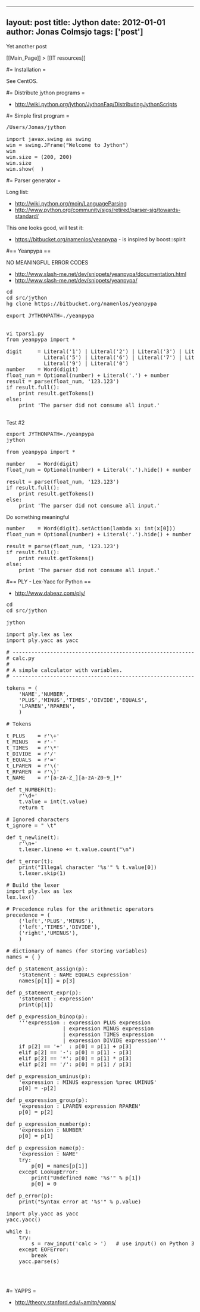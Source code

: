 
---
layout: post
title: Jython
date: 2012-01-01
author: Jonas Colmsjo
tags: ['post']
---

Yet another post





[[Main_Page]] > [[IT resources]]

#= Installation =

See CentOS.


#= Distribute jython programs =

* http://wiki.python.org/jython/JythonFaq/DistributingJythonScripts


#= Simple first program =

<pre>
/Users/Jonas/jython

import javax.swing as swing
win = swing.JFrame("Welcome to Jython")
win
win.size = (200, 200)
win.size
win.show(  )
</pre>


#= Parser generator =

Long list:
* http://wiki.python.org/moin/LanguageParsing
* http://www.python.org/community/sigs/retired/parser-sig/towards-standard/

This one looks good, will test it:
* https://bitbucket.org/namenlos/yeanpypa - is inspired by boost::spirit

#== Yeanpypa ==

NO MEANINGFUL ERROR CODES

* http://www.slash-me.net/dev/snippets/yeanpypa/documentation.html
* http://www.slash-me.net/dev/snippets/yeanpypa/

<pre>
cd
cd src/jython
hg clone https://bitbucket.org/namenlos/yeanpypa

export JYTHONPATH=./yeanpypa


vi tpars1.py
from yeanpypa import *

digit     = Literal('1') | Literal('2') | Literal('3') | Literal('4') | \
            Literal('5') | Literal('6') | Literal('7') | Literal('8') | \
            Literal('9') | Literal('0')
number    = Word(digit)
float_num = Optional(number) + Literal('.') + number
result = parse(float_num, '123.123')
if result.full():
    print result.getTokens()
else:
    print 'The parser did not consume all input.'

</pre>


Test #2
<pre>
export JYTHONPATH=./yeanpypa
jython

from yeanpypa import *

number    = Word(digit)
float_num = Optional(number) + Literal('.').hide() + number

result = parse(float_num, '123.123')
if result.full():
    print result.getTokens()
else:
    print 'The parser did not consume all input.'
</pre>


Do something meaningful
<pre>
number    = Word(digit).setAction(lambda x: int(x[0]))
float_num = Optional(number) + Literal('.').hide() + number

result = parse(float_num, '123.123')
if result.full():
    print result.getTokens()
else:
    print 'The parser did not consume all input.'
</pre>


#== PLY - Lex-Yacc for Python ==

* http://www.dabeaz.com/ply/


<pre>
cd 
cd src/jython

jython

import ply.lex as lex
import ply.yacc as yacc

# -----------------------------------------------------------------------------
# calc.py
#
# A simple calculator with variables.
# -----------------------------------------------------------------------------

tokens = (
    'NAME','NUMBER',
    'PLUS','MINUS','TIMES','DIVIDE','EQUALS',
    'LPAREN','RPAREN',
    )

# Tokens

t_PLUS    = r'\+'
t_MINUS   = r'-'
t_TIMES   = r'\*'
t_DIVIDE  = r'/'
t_EQUALS  = r'='
t_LPAREN  = r'\('
t_RPAREN  = r'\)'
t_NAME    = r'[a-zA-Z_][a-zA-Z0-9_]*'

def t_NUMBER(t):
    r'\d+'
    t.value = int(t.value)
    return t

# Ignored characters
t_ignore = " \t"

def t_newline(t):
    r'\n+'
    t.lexer.lineno += t.value.count("\n")

def t_error(t):
    print("Illegal character '%s'" % t.value[0])
    t.lexer.skip(1)
    
# Build the lexer
import ply.lex as lex
lex.lex()

# Precedence rules for the arithmetic operators
precedence = (
    ('left','PLUS','MINUS'),
    ('left','TIMES','DIVIDE'),
    ('right','UMINUS'),
    )

# dictionary of names (for storing variables)
names = { }

def p_statement_assign(p):
    'statement : NAME EQUALS expression'
    names[p[1]] = p[3]

def p_statement_expr(p):
    'statement : expression'
    print(p[1])

def p_expression_binop(p):
    '''expression : expression PLUS expression
                  | expression MINUS expression
                  | expression TIMES expression
                  | expression DIVIDE expression'''
    if p[2] == '+'  : p[0] = p[1] + p[3]
    elif p[2] == '-': p[0] = p[1] - p[3]
    elif p[2] == '*': p[0] = p[1] * p[3]
    elif p[2] == '/': p[0] = p[1] / p[3]

def p_expression_uminus(p):
    'expression : MINUS expression %prec UMINUS'
    p[0] = -p[2]

def p_expression_group(p):
    'expression : LPAREN expression RPAREN'
    p[0] = p[2]

def p_expression_number(p):
    'expression : NUMBER'
    p[0] = p[1]

def p_expression_name(p):
    'expression : NAME'
    try:
        p[0] = names[p[1]]
    except LookupError:
        print("Undefined name '%s'" % p[1])
        p[0] = 0

def p_error(p):
    print("Syntax error at '%s'" % p.value)

import ply.yacc as yacc
yacc.yacc()

while 1:
    try:
        s = raw_input('calc > ')   # use input() on Python 3
    except EOFError:
        break
    yacc.parse(s)



</pre>

#= YAPPS =

* http://theory.stanford.edu/~amitp/yapps/
